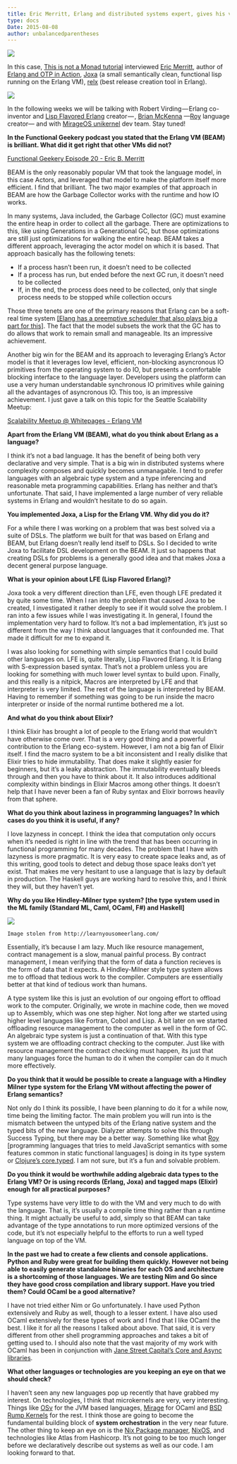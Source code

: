 ```yaml
---
title: Eric Merritt, Erlang and distributed systems expert, gives his views on BEAM languages, Hindley-Milner type sustems and new technologies
type: docs
Date: 2015-08-08
author: unbalancedparentheses
---
```

![](https://cdn-images-1.medium.com/max/800/1*Bvd7l2Q-OmEhkVC2qcclJA.png)

In this case, [This is not a Monad tutorial](https://medium.com/this-is-not-a-monad-tutorial) interviewed [Eric Merritt](https://twitter.com/ericbmerritt), author of [Erlang and OTP in Action](http://www.manning.com/logan/), [Joxa](http://joxa.org/) (a small semantically clean, functional lisp running on the Erlang VM), [relx](https://github.com/erlware/relx) (best release creation tool in Erlang).

![](https://cdn-images-1.medium.com/max/800/1*XCrgX6wctMhx0GLjNQS9nw.jpeg)

In the following weeks we will be talking with Robert Virding — Erlang co-inventor and [Lisp Flavored Erlang](http://lfe.io/) creator — , [Brian McKenna](https://github.com/puffnfresh) —[Roy](https://github.com/puffnfresh/roy) language creator— and with [MirageOS unikernel](https://mirage.io/) dev team. Stay tuned!

**In the Functional Geekery podcast you stated that the Erlang VM (BEAM) is brilliant. What did it get right that other VMs did not?**

[Functional Geekery Episode 20 - Eric B. Merritt](http://www.functionalgeekery.com/episode-20-eric-b-merritt/)

BEAM is the only reasonably popular VM that took the language model, in this case Actors, and leveraged that model to make the platform itself more efficient. I find that brilliant. The two major examples of that approach in BEAM are how the Garbage Collector works with the runtime and how IO works.

In many systems, Java included, the Garbage Collector (GC) must examine the entire heap in order to collect all the garbage. There are optimizations to this, like using Generations in a Generational GC, but those optimizations are still just optimizations for walking the entire heap. BEAM takes a different approach, leveraging the actor model on which it is based. That approach basically has the following tenets:

* If a process hasn’t been run, it doesn’t need to be collected
* If a process has run, but ended before the next GC run, it doesn’t need to be collected
* If, in the end, the process does need to be collected, only that single process needs to be stopped while collection occurs

Those three tenets are one of the primary reasons that Erlang can be a soft-real time system [[Elang has a preemptive scheduler that also plays big a part for this]](http://jlouisramblings.blogspot.com.ar/2013/01/how-erlang-does-scheduling.html). The fact that the model subsets the work that the GC has to do allows that work to remain small and manageable. Its an impressive achievement.

Another big win for the BEAM and its approach to leveraging Erlang’s Actor model is that it leverages low level, efficient, non-blocking asyncronous IO primitives from the operating system to do IO, but presents a comfortable blocking interface to the language layer. Developers using the platform can use a very human understandable synchronous IO primitives while gaining all the advantages of asyncronous IO. This too, is an impressive achievement. I just gave a talk on this topic for the Seattle Scalability Meetup:

[Scalability Meetup @ Whitepages - Erlang VM](https://www.youtube.com/watch?v=PwWIN6vk62Q) 

**Apart from the Erlang VM (BEAM), what do you think about Erlang as a language?**

I think it’s not a bad language. It has the benefit of being both very declarative and very simple. That is a big win in distributed systems where complexity composes and quickly becomes unmanagable. I tend to prefer languages with an algebraic type system and a type inferencing and reasonable meta programming capabilities. Erlang has neither and that’s unfortunate. That said, I have implemented a large number of very reliable systems in Erlang and wouldn’t hesitate to do so again.

**You implemented Joxa, a Lisp for the Erlang VM. Why did you do it?**

For a while there I was working on a problem that was best solved via a suite of DSLs. The platform we built for that was based on Erlang and BEAM, but Erlang doesn’t really lend itself to DSLs. So I decided to write Joxa to facilitate DSL development on the BEAM. It just so happens that creating DSLs for problems is a generally good idea and that makes Joxa a decent general purpose language.

**What is your opinion about LFE (Lisp Flavored Erlang)?**

Joxa took a very different direction than LFE, even though LFE predated it by quite some time. When I ran into the problem that caused Joxa to be created, I investigated it rather deeply to see if it would solve the problem. I ran into a few issues while I was investigating it. In general, I found the implementation very hard to follow. It’s not a bad implementation, it’s just so different from the way I think about languages that it confounded me. That made it difficult for me to expand it.

I was also looking for something with simple semantics that I could build other languages on. LFE is, quite literally, Lisp Flavored Erlang. It is Erlang with S-expression based syntax. That’s not a problem unless you are looking for something with much lower level syntax to build upon. Finally, and this really is a nitpick, Macros are interpreted by LFE and that interpreter is very limited. The rest of the language is interpreted by BEAM. Having to remember if something was going to be run inside the macro interpreter or inside of the normal runtime bothered me a lot.

**And what do you think about Elixir?**

I think Elixir has brought a lot of people to the Erlang world that wouldn’t have otherwise come over. That is a very good thing and a powerful contribution to the Erlang eco-system. However, I am not a big fan of Elixir itself. I find the macro system to be a bit inconsistent and I really dislike that Elixir tries to hide immutability. That does make it slightly easier for beginners, but it’s a leaky abstraction. The immutability eventually bleeds through and then you have to think about it. It also introduces additional complexity within bindings in Elixir Macros among other things. It doesn’t help that I have never been a fan of Ruby syntax and Elixir borrows heavily from that sphere.

**What do you think about laziness in programming languages? In which cases do you think it is useful, if any?**

I love lazyness in concept. I think the idea that computation only occurs when it’s needed is right in line with the trend that has been occurring in functional programming for many decades. The problem that I have with lazyness is more pragmatic. It is very easy to create space leaks and, as of this writing, good tools to detect and debug those space leaks don’t yet exist. That makes me very hesitant to use a language that is lazy by default in production. The Haskell guys are working hard to resolve this, and I think they will, but they haven’t yet.

**Why do you like Hindley–Milner type system? [the type system used in the ML family (Standard ML, Caml, OCaml, F#) and Haskell]**

![](https://cdn-images-1.medium.com/max/400/1*TKFIhHLhfGTz5uMBn6NfkQ.png)

`Image stolen from http://learnyousomeerlang.com/`

Essentially, it’s because I am lazy. Much like resource management, contract management is a slow, manual painful process. By contract management, I mean verifying that the form of data a function recieves is the form of data that it expects. A Hindley-Milner style type system allows me to offload that tedious work to the compiler. Computers are essentially better at that kind of tedious work than humans.

A type system like this is just an evolution of our ongoing effort to offload work to the computer. Originally, we wrote in machine code, then we moved up to Assembly, which was one step higher. Not long after we started using higher level languages like Fortran, Cobol and Lisp. A bit later on we started offloading resource management to the computer as well in the form of GC. An algebraic type system is just a continuation of that. With this type system we are offloading contract checking to the computer. Just like with resource management the contract checking must happen, its just that many languages force the human to do it when the compiler can do it much more effectively.

**Do you think that it would be possible to create a language with a Hindley Milner type system for the Erlang VM without affecting the power of Erlang semantics?**

Not only do I think its possible, I have been planning to do it for a while now, time being the limiting factor. The main problem you will run into is the mismatch between the untyped bits of the Erlang native system and the typed bits of the new language. Dialyzer attempts to solve this through Success Typing, but there may be a better way. Something like what [Roy](http://roy.brianmckenna.org/) [programming languages that tries to meld JavaScript semantics with some features common in static functional languages] is doing in its type system or [Clojure’s core.typed](https://github.com/clojure/core.typed). I am not sure, but it’s a fun and solvable problem.

**Do you think it would be worthwhile adding algebraic data types to the Erlang VM? Or is using records (Erlang, Joxa) and tagged maps (Elixir) enough for all practical purposes?**

Type systems have very little to do with the VM and very much to do with the language. That is, it’s usually a compile time thing rather than a runtime thing. It might actually be useful to add, simply so that BEAM can take advantage of the type annotations to run more optimized versions of the code, but it’s not especially helpful to the efforts to run a well typed language on top of the VM.

**In the past we had to create a few clients and console applications. Python and Ruby were great for building them quickly. However not being able to easily generate standalone binaries for each OS and architecture is a shortcoming of those languages. We are testing Nim and Go since they have good cross compilation and library support. Have you tried them? Could OCaml be a good alternative?**

I have not tried either Nim or Go unfortunately. I have used Python extensively and Ruby as well, though to a lesser extent. I have also used OCaml extensively for these types of work and I find that I like OCaml the best. I like it for all the reasons I talked about above. That said, it is very different from other shell programming approaches and takes a bit of getting used to. I should also note that the vast majority of my work with OCaml has been in conjunction with [Jane Street Capital’s Core and Async libraries](https://janestreet.github.io/).

**What other languages or technologies are you keeping an eye on that we should check?**

I haven’t seen any new languages pop up recently that have grabbed my interest. On technologies, I think that microkernels are very, very interesting. Things like [OSv](http://osv.io/) for the JVM based languages, [Mirage](https://mirage.io/) for OCaml and [BSD Rump Kernels](http://rumpkernel.org/) for the rest. I think those are going to become the fundamental building block of **system orchestration** in the very near future. The other thing to keep an eye on is the [Nix Package manager](https://nixos.org/nix/), [NixOS](https://nixos.org/), and technologies like Atlas from Hashicorp. It’s not going to be too much longer before we declaratively describe out systems as well as our code. I am looking forward to that.
